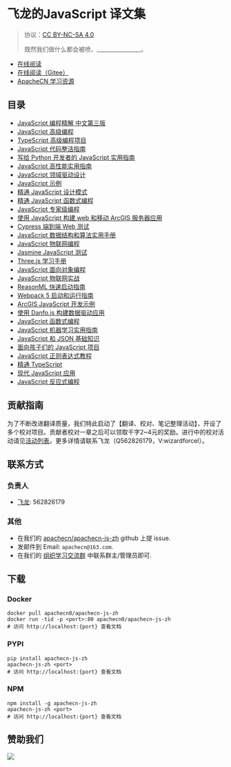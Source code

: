 # 飞龙的JavaScript 译文集

> 协议：[CC BY-NC-SA 4.0](http://creativecommons.org/licenses/by-nc-sa/4.0/)
> 
> 既然我们做什么都会被喷，________________。

* [在线阅读](https://js.apachecn.org)
* [在线阅读（Gitee）](https://apachecn.gitee.io/apachecn-js-zh/)
* [ApacheCN 学习资源](http://docs.apachecn.org/)

## 目录

+   [JavaScript 编程精解 中文第三版](docs/eloquent-js-3e-zh/SUMMARY.md)
+   [JavaScript 高级编程](docs/adv-js/SUMMARY.md)
+   [TypeScript 高级编程项目](docs/adv-ts-prog-proj/SUMMARY.md)
+   [JavaScript 代码整洁指南](docs/clean-code-js/SUMMARY.md)
+   [写给 Python 开发者的 JavaScript 实用指南](docs/handson-js-py-dev/SUMMARY.md)
+   [JavaScript 高性能实用指南](docs/hanfson-js-hiperf/SUMMARY.md)
+   [JavaScript 领域驱动设计](docs/js-ddd/SUMMARY.md)
+   [JavaScript 示例](docs/js-exam/SUMMARY.md)
+   [精通 JavaScript 设计模式](docs/master-js-deign-ptn/SUMMARY.md)
+   [精通 JavaScript 函数式编程](docs/master-js-fp/SUMMARY.md)
+   [JavaScript 专家级编程](docs/prof-js/SUMMARY.md)
+   [使用 JavaScript 构建 web 和移动 ArcGIS 服务器应用](docs/build-web-mobi-arcgis-svr-app-js/SUMMARY.md)
+   [Cypress 端到端 Web 测试](docs/e2e-web-test-cypress/SUMMARY.md)
+   [JavaScript 数据结构和算法实用手册](docs/handson-dsal-js/SUMMARY.md)
+   [JavaScript 物联网编程](docs/iot-prog-js/SUMMARY.md)
+   [Jasmine JavaScript 测试](docs/jasmine-js-test/SUMMARY.md)
+   [Three.js 学习手册](docs/learn-3js/SUMMARY.md)
+   [JavaScript 面向对象编程](docs/oo-js/SUMMARY.md)
+   [JavaScript 物联网实战](docs/prac-iot-js/SUMMARY.md)
+   [ReasonML 快速启动指南](docs/reasonml-quick-start-guide/SUMMARY.md)
+   [Webpack 5 启动和运行指南](docs/webpack5-up-run/SUMMARY.md)
+   [ArcGIS JavaScript 开发示例](docs/arcgis-js-dev-exam/SUMMARY.md)
+   [使用 Danfo.js 构建数据驱动应用](docs/build-data-driven-app-danfo/SUMMARY.md)
+   [JavaScript 函数式编程](docs/func-prog-js/SUMMARY.md)
+   [JavaScript 机器学习实用指南](docs/handson-ml-js/SUMMARY.md)
+   [JavaScript 和 JSON 基础知识](docs/js-json-essense/SUMMARY.md)
+   [面向孩子们的 JavaScript 项目](docs/js-proj-kid/SUMMARY.md)
+   [JavaScript 正则表达式教程](docs/js-re/SUMMARY.md)
+   [精通 TypeScript](docs/master-ts/SUMMARY.md)
+   [现代 JavaScript 应用](docs/modern-js-app/SUMMARY.md)
+   [JavaScript 反应式编程](docs/react-prog-js/SUMMARY.md)

## 贡献指南

为了不断改进翻译质量，我们特此启动了【翻译、校对、笔记整理活动】，开设了多个校对项目。贡献者校对一章之后可以领取千字2\~4元的奖励。进行中的校对活动请见[活动列表](https://home.apachecn.org/#/docs/activity/docs-activity)。更多详情请联系飞龙（Q562826179，V:wizardforcel）。

## 联系方式

### 负责人

* [飞龙](https://github.com/wizardforcel): 562826179

### 其他

*   在我们的 [apachecn/apachecn-js-zh](https://github.com/apachecn/apachecn-js-zh) github 上提 issue.
*   发邮件到 Email: `apachecn@163.com`.
*   在我们的 [组织学习交流群](http://www.apachecn.org/organization/348.html) 中联系群主/管理员即可.

## 下载

### Docker

```
docker pull apachecn0/apachecn-js-zh
docker run -tid -p <port>:80 apachecn0/apachecn-js-zh
# 访问 http://localhost:{port} 查看文档
```

### PYPI

```
pip install apachecn-js-zh
apachecn-js-zh <port>
# 访问 http://localhost:{port} 查看文档
```

### NPM

```
npm install -g apachecn-js-zh
apachecn-js-zh <port>
# 访问 http://localhost:{port} 查看文档
```

## 赞助我们

![](http://data.apachecn.org/img/about/donate.jpg)

